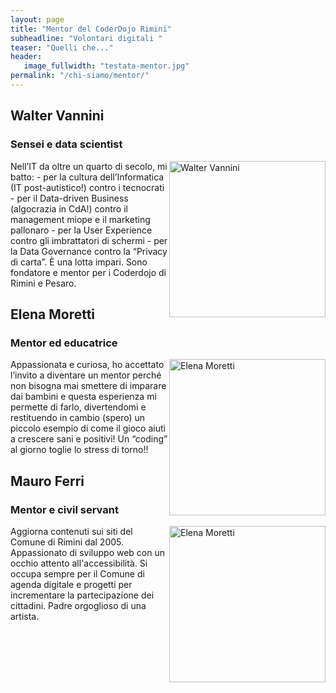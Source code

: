 ```yaml
---
layout: page
title: "Mentor del CoderDojo Rimini"
subheadline: "Volontari digitali "
teaser: "Quelli che..."
header:
   image_fullwidth: "testata-mentor.jpg"
permalink: "/chi-siamo/mentor/"
---
```


## Walter Vannini
### Sensei e data scientist
<img src="/coderdojorimini/images/walter_vannini.png" heigh="250" width="250" style="float:right" alt="Walter Vannini">
Nell’IT da oltre un quarto di secolo, mi batto:
- per la cultura dell’Informatica (IT post-autistico!) contro i tecnocrati
- per il Data-driven Business (algocrazia in CdA!) contro il management miope e il marketing pallonaro
- per la User Experience contro gli imbrattatori di schermi
- per la Data Governance contro la “Privacy di carta”.
È una lotta impari.
Sono fondatore e mentor per i Coderdojo di Rimini e Pesaro.

## Elena Moretti
### Mentor ed educatrice
<img src="/coderdojorimini/images/elena_moretti2.png" heigh="250" width="250" style="float:right" alt="Elena Moretti">
Appassionata e curiosa, ho accettato l’invito a diventare un mentor perché non bisogna mai smettere di imparare dai bambini e questa esperienza mi permette di farlo, divertendomi e restituendo in cambio (spero) un piccolo esempio di come il gioco aiuti a crescere sani e positivi! Un “coding” al giorno toglie lo stress di torno!!


## Mauro Ferri
### Mentor e civil servant
<img src="/coderdojorimini/images/mauro-ferri.png" heigh="250" width="250" style="float:right" alt="Elena Moretti">
Aggiorna contenuti sui siti del Comune di Rimini dal 2005.
Appassionato di sviluppo web con un occhio attento all'accessibilità.
Si occupa sempre per il Comune di agenda digitale e progetti per incrementare la partecipazione dei cittadini.
Padre orgoglioso di una artista.
